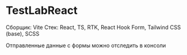 # TestLabReact
Сборщик: Vite
Стек: React, TS, RTK, React Hook Form, Tailwind CSS (base), SCSS

Отправленные данные с формы можно отследить в консоли
